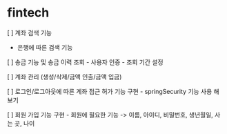 # fintech

 [ ]  계좌 검색 기능
   - 은행에 따른 검색 기능

 [ ]  송금 기능 및 송금 이력 조회
    - 사용자 인증
    - 조회 기간 설정 
    
 [ ]  계좌 관리 (생성/삭제/금액 인출/금액 입금)
    
 [ ]  로그인/로그아웃에 따른 계좌 접근 허가 기능 구현
     - springSecurity 기능 사용 해보기 

 [ ]  회원 가입 기능 구현 
    - 회원에 필요한 기능 
     -> 이름, 아이디, 비밀번호, 생년월일, 사는 곳, 나이 
  
